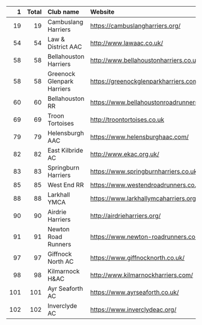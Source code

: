 |   1 |   Total | Club name                  | Website                                    |
|----:|--------:|:---------------------------|:-------------------------------------------|
|  19 |      19 | Cambuslang Harriers        | https://cambuslangharriers.org/            |
|  54 |      54 | Law & District AAC         | http://www.lawaac.co.uk/                   |
|  58 |      58 | Bellahouston Harriers      | http://www.bellahoustonharriers.co.uk/     |
|  58 |      58 | Greenock Glenpark Harriers | https://greenockglenparkharriers.com/      |
|  60 |      60 | Bellahouston RR            | https://www.bellahoustonroadrunners.co.uk/ |
|  69 |      69 | Troon Tortoises            | http://troontortoises.co.uk                |
|  79 |      79 | Helensburgh AAC            | https://www.helensburghaac.com/            |
|  82 |      82 | East Kilbride AC           | http://www.ekac.org.uk/                    |
|  83 |      83 | Springburn Harriers        | https://www.springburnharriers.co.uk/      |
|  85 |      85 | West End RR                | https://www.westendroadrunners.co.uk/      |
|  88 |      88 | Larkhall YMCA              | https://www.larkhallymcaharriers.org       |
|  90 |      90 | Airdrie Harriers           | http://airdrieharriers.org/                |
|  91 |      91 | Newton Road Runners        | https://www.newton-roadrunners.com/        |
|  97 |      97 | Giffnock North AC          | https://www.giffnocknorth.co.uk/           |
|  98 |      98 | Kilmarnock H&AC            | http://www.kilmarnockharriers.com/         |
| 101 |     101 | Ayr Seaforth AC            | https://www.ayrseaforth.co.uk/             |
| 102 |     102 | Inverclyde AC              | https://www.inverclydeac.org/              |